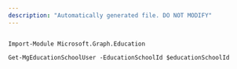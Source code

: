 ```yaml
---
description: "Automatically generated file. DO NOT MODIFY"
---
```


```powershellv1

Import-Module Microsoft.Graph.Education

Get-MgEducationSchoolUser -EducationSchoolId $educationSchoolId

```